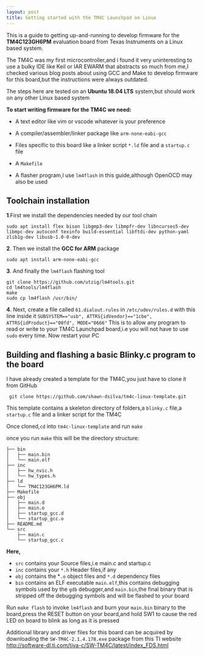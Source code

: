 ```yaml
---
layout: post
title: Getting started with the TM4C Launchpad on Linux
---
```




This is a guide to getting up-and-running to develop firmware for the **TM4C123GH6PM** evaluation board from Texas Instruments on a Linux based system.

The TM4C was my first microcontroller,and i found it very uninteresting to use a bulky IDE like Keil or IAR EWARM that abstracts so much from me,I checked various blog posts about using GCC and Make to develop firmware for this board,but the instructions were always outdated.

The steps here are tested on an **Ubuntu 18.04 LTS** system,but should work on any other Linux based system

  

**To start writing firmware for the TM4C we need:**

- A text editor like vim or vscode whatever is your preference

- A compiler/assembler/linker package like `arm-none-eabi-gcc`

- Files specific to this board like a linker script `*.ld` file and a `startup.c` file

- A `Makefile`

- A flasher program,I use `lm4flash` in this guide,although OpenOCD may also be used

  

## Toolchain installation

  

  **1**.First we install the dependencies needed by our tool chain

    sudo apt install flex bison libgmp3-dev libmpfr-dev libncurses5-dev libmpc-dev autoconf texinfo build-essential libftdi-dev python-yaml zlib1g-dev libusb-1.0-0-dev

 **2**. Then we install the **GCC for ARM** package

  

	sudo apt install arm-none-eabi-gcc

  

**3**. And finally the `lm4flash` flashing tool

  

	git clone https://github.com/utzig/lm4tools.git
	cd lm4tools/lm4flash
	make
	sudo cp lm4flash /usr/bin/

 **4**. Next, create a file called `61.dialout.rules` in `/etc/udev/rules.d`
    with this line inside it `SUBSYSTEM=="usb", ATTRS{idVendor}=="1cbe",
    ATTRS{idProduct}=="00fd", MODE="0666"`  This is to allow any program to read or write to your TM4C 		  Launchpad board,i.e you will not have
    to use `sudo` every time.
    Now restart your PC

## Building and flashing a basic Blinky.c program to the board

I have already created a template for the TM4C,you just have to clone it from GitHub

     git clone https://github.com/shawn-dsilva/tm4c-linux-template.git

This template contains a skeleton directory of folders,a `blinky.c` file,a `startup.c` file and a linker script for the TM4C

Once cloned,`cd` into `tm4c-linux-template` and run `make`

once you run `make` this will be the directory structure:

```
├── bin
│   ├── main.bin
│   └── main.elf
├── inc
│   ├── hw_nvic.h
│   └── hw_types.h
├── ld
│   └── TM4C123GH6PM.ld
├── Makefile
├── obj
│   ├── main.d
│   ├── main.o
│   ├── startup_gcc.d
│   └── startup_gcc.o
├── README.md
└── src
    ├── main.c
    └── startup_gcc.c
```
**Here,**
 - `src` contains your Source files,i.e main.c and startup.c
 - `inc` contains your `*.h` Header files,if any
 - `obj` contains the *`.o` object files and `*.d` dependency files
 - `bin` contains an ELF executable `main.elf`,this contains debugging symbols used by  the `gdb` debugger,and `main.bin`,the final binary that is stripped off the debugging symbols and will be flashed to your board
 

Run `make flash` to invoke `lm4flash` and burn your `main.bin` binary to the board,press the RESET button on your board,and hold SW1 to cause the red LED on board to blink as long as it is pressed

Additional library and driver files for this board can be acquired by downloading the `SW-TM4C-2.1.4.178.exe` package from this TI website http://software-dl.ti.com/tiva-c/SW-TM4C/latest/index_FDS.html 